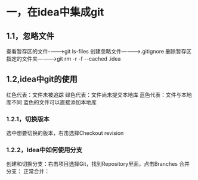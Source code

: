 # 一，在idea中集成git
## 1.1，忽略文件
   查看暂存区的文件---->git ls-files
   创建忽略文件————>.gitignore
   删除暂存区指定的文件夹————>git rm -r -f --cached .idea
## 1.2,idea中git的使用
   红色代表：文件未被追踪
   绿色代表：文件尚未提交本地库
   蓝色代表：文件与本地库不同
   蓝色的文件可以直接添加本地库
### 1.2.1，切换版本
   选中想要切换的版本，右击选择Checkout revision
### 1.2.2，Idea中如何使用分支
   创建和切换分支：右击项目选择Git，找到Repository里面，点击Branches
   合并分支：
    正常合并：